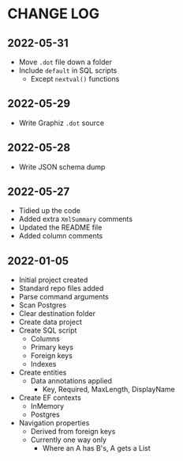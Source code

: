 # CHANGE LOG

## 2022-05-31

- Move `.dot` file down a folder
- Include `default` in SQL scripts
    - Except `nextval()` functions

## 2022-05-29

- Write Graphiz `.dot` source

## 2022-05-28

- Write JSON schema dump

## 2022-05-27

- Tidied up the code
- Added extra `XmlSummary` comments
- Updated the README file
- Added column comments

## 2022-01-05

- Initial project created
- Standard repo files added
- Parse command arguments
- Scan Postgres
- Clear destination folder
- Create data project
- Create SQL script
    - Columns
    - Primary keys
    - Foreign keys
    - Indexes
- Create entities
    - Data annotations applied
        - Key, Required, MaxLength, DisplayName
- Create EF contexts
    - InMemory
    - Postgres
- Navigation properties
    - Derived from foreign keys
    - Currently one way only
        - Where an A has B's, A gets a List<B>
